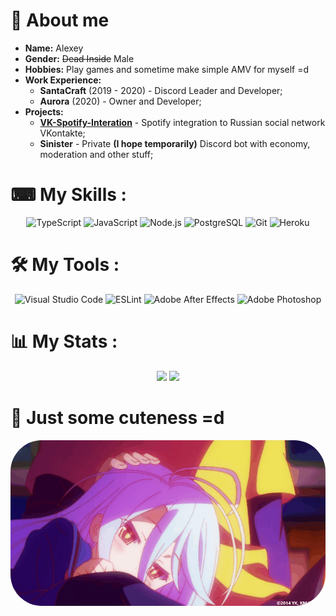 # 👋 About me

* **Name:** Alexey
* **Gender:** ~~Dead Inside~~ Male
* **Hobbies:** Play games and sometime make simple AMV for myself =d
* **Work Experience:**
    - **SantaCraft** (2019 - 2020) - Discord Leader and Developer;
    - **Aurora** (2020) - Owner and Developer;
* **Projects:**
    - [**VK-Spotify-Interation**](https://github.com/yokkkoso/VK-Spotify-Integration) - Spotify integration to Russian social network VKontakte;
    - **Sinister** - Private **(I hope temporarily)** Discord bot with economy, moderation and other stuff;

# ⌨ My Skills :
<p align="center">
    <img alt="TypeScript" src="https://img.shields.io/badge/TypeScript-3178C6?style=for-the-badge&logo=TypeScript&logoColor=white" />
    <img alt="JavaScript" src="https://img.shields.io/badge/JavaScript-F7DF1E?&style=for-the-badge&logo=JavaScript&logoColor=222222" />
    <img alt="Node.js" src="https://img.shields.io/badge/Node.js-339933?style=for-the-badge&logo=Node.js&logoColor=white" />
    <img alt="PostgreSQL" src="https://img.shields.io/badge/PostgreSQL-336791?&style=for-the-badge&logo=PostgreSQL&logoColor=white" />
    <img alt="Git" src="https://img.shields.io/badge/Git-F05032?&style=for-the-badge&logo=Git&logoColor=white" />
    <img alt="Heroku" src="https://img.shields.io/badge/-Heroku-430098?style=for-the-badge&logo=Heroku&logoColor=white" />
</p>

# 🛠 My Tools :
<p align="center">
    <img alt="Visual Studio Code" src="https://img.shields.io/badge/Visual%20Studio%20Code-007ACC?&style=for-the-badge&logo=Visual-Studio-Code&logoColor=white" />
    <img alt="ESLint" src="https://img.shields.io/badge/ESLint-4B32C3?&style=for-the-badge&logo=ESLint&logoColor=white" />
    <img alt="Adobe After Effects" src="https://img.shields.io/badge/Adobe%20After%20Effects-9999FF?&style=for-the-badge&logo=Adobe-After-Effects&logoColor=white" />
    <img alt="Adobe Photoshop" src="https://img.shields.io/badge/Adobe%20Photoshop-31A8FF?&style=for-the-badge&logo=Adobe-Photoshop&logoColor=white" />
</p>

# 📊 My Stats :
<p align="center">
    <img src="https://github-readme-stats.vercel.app/api?username=yokkkoso&show_icons=true&theme=dark" />
    <img src="https://github-readme-stats.vercel.app/api/wakatime?username=yokkkoso&theme=dark" />
</p>

# 🥰 Just some cuteness =d
<p align="center">
<img src="./.resources/source.gif" style="border-radius: 50px">
</p>
